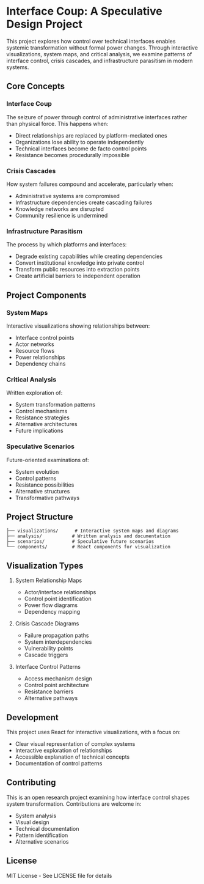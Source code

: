 # Interface Coup: A Speculative Design Project

This project explores how control over technical interfaces enables systemic transformation without formal power changes. Through interactive visualizations, system maps, and critical analysis, we examine patterns of interface control, crisis cascades, and infrastructure parasitism in modern systems.

## Core Concepts

### Interface Coup
The seizure of power through control of administrative interfaces rather than physical force. This happens when:
- Direct relationships are replaced by platform-mediated ones
- Organizations lose ability to operate independently
- Technical interfaces become de facto control points
- Resistance becomes procedurally impossible

### Crisis Cascades
How system failures compound and accelerate, particularly when:
- Administrative systems are compromised
- Infrastructure dependencies create cascading failures
- Knowledge networks are disrupted
- Community resilience is undermined

### Infrastructure Parasitism
The process by which platforms and interfaces:
- Degrade existing capabilities while creating dependencies
- Convert institutional knowledge into private control
- Transform public resources into extraction points
- Create artificial barriers to independent operation

## Project Components

### System Maps
Interactive visualizations showing relationships between:
- Interface control points
- Actor networks
- Resource flows
- Power relationships
- Dependency chains

### Critical Analysis
Written exploration of:
- System transformation patterns
- Control mechanisms
- Resistance strategies
- Alternative architectures
- Future implications

### Speculative Scenarios
Future-oriented examinations of:
- System evolution
- Control patterns
- Resistance possibilities
- Alternative structures
- Transformative pathways

## Project Structure

```
├── visualizations/      # Interactive system maps and diagrams
├── analysis/           # Written analysis and documentation
├── scenarios/          # Speculative future scenarios
└── components/         # React components for visualization
```

## Visualization Types

1. System Relationship Maps
   - Actor/interface relationships
   - Control point identification
   - Power flow diagrams
   - Dependency mapping

2. Crisis Cascade Diagrams
   - Failure propagation paths
   - System interdependencies
   - Vulnerability points
   - Cascade triggers

3. Interface Control Patterns
   - Access mechanism design
   - Control point architecture
   - Resistance barriers
   - Alternative pathways

## Development

This project uses React for interactive visualizations, with a focus on:
- Clear visual representation of complex systems
- Interactive exploration of relationships
- Accessible explanation of technical concepts
- Documentation of control patterns

## Contributing

This is an open research project examining how interface control shapes system transformation. Contributions are welcome in:
- System analysis
- Visual design
- Technical documentation
- Pattern identification
- Alternative scenarios

## License

MIT License - See LICENSE file for details
